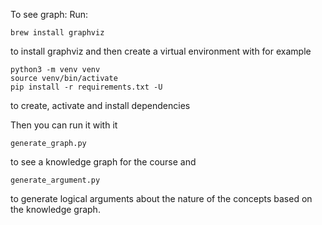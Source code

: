 To see graph:
Run:
```
brew install graphviz
```
to install graphviz and then create a virtual environment with for example
```
python3 -m venv venv
source venv/bin/activate
pip install -r requirements.txt -U
```
to create, activate and install dependencies

Then you can run it with it
```
generate_graph.py
```
to see a knowledge graph for the course and
```
generate_argument.py
```
to generate logical arguments about the nature of the concepts based on the knowledge graph.